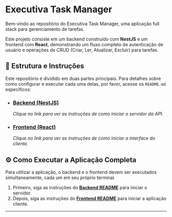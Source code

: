 # Executiva Task Manager

Bem-vindo ao repositório do Executiva Task Manager, uma aplicação full stack para gerenciamento de tarefas.

Este projeto consiste em um backend construído com **NestJS** e um frontend com **React**, demonstrando um fluxo completo de autenticação de usuário e operações de CRUD (Criar, Ler, Atualizar, Excluir) para tarefas.

## 🚀 Estrutura e Instruções

Este repositório é dividido em duas partes principais. Para detalhes sobre como configurar e executar cada uma delas, por favor, acesse os `README.md` específicos:

-   ### [Backend (NestJS)](./backend/README.md)
    *Clique no link para ver as instruções de como iniciar o servidor da API.*

-   ### [Frontend (React)](./frontend/README.md)
    *Clique no link para ver as instruções de como iniciar a interface do cliente.*

## ⚙️ Como Executar a Aplicação Completa

Para utilizar a aplicação, o backend e o frontend devem ser executados simultaneamente, cada um em seu próprio terminal.

1.  Primeiro, siga as instruções do **[Backend README](./backend/README.md)** para iniciar o servidor.
2.  Depois, siga as instruções do **[Frontend README](./frontend/README.md)** para iniciar a aplicação cliente.

---
